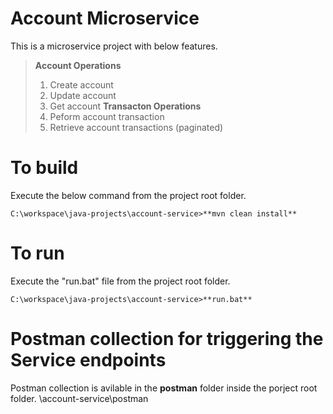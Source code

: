 # Account Microservice
This is a microservice project with below features.
>**Account Operations**
>1. Create account
>2. Update account
>3. Get account
>**Transacton Operations**
>1. Peform account transaction
>2. Retrieve account transactions (paginated)

# To build
Execute the below command from the project root folder.
```
C:\workspace\java-projects\account-service>**mvn clean install**
```

# To run
Execute the "run.bat" file from the project root folder.
```
C:\workspace\java-projects\account-service>**run.bat**
```

# Postman collection for triggering the Service endpoints
Postman collection is avilable in the **postman** folder inside the porject root folder.
\account-service\postman
